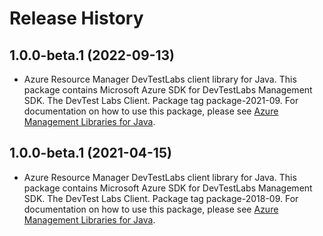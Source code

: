 # Release History

## 1.0.0-beta.1 (2022-09-13)

- Azure Resource Manager DevTestLabs client library for Java. This package contains Microsoft Azure SDK for DevTestLabs Management SDK. The DevTest Labs Client. Package tag package-2021-09. For documentation on how to use this package, please see [Azure Management Libraries for Java](https://aka.ms/azsdk/java/mgmt).

## 1.0.0-beta.1 (2021-04-15)

- Azure Resource Manager DevTestLabs client library for Java. This package contains Microsoft Azure SDK for DevTestLabs Management SDK. The DevTest Labs Client. Package tag package-2018-09. For documentation on how to use this package, please see [Azure Management Libraries for Java](https://aka.ms/azsdk/java/mgmt).
